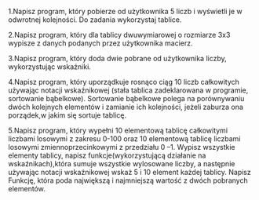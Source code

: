 1.Napisz program, który pobierze od użytkownika 5 liczb i wyświetli je w  odwrotnej kolejności. Do zadania wykorzystaj tablice.

2.Napisz program, który dla tablicy dwuwymiarowej o rozmiarze 3x3 wypisze z danych podanych przez użytkownika macierz.

3.Napisz  program, który doda  dwie pobrane od użytkownika liczby, wykorzystując wskaźniki. 

4.Napisz program, który uporządkuje rosnąco ciąg 10 liczb całkowitych używając notacji wskaźnikowej (stała tablica zadeklarowana w programie, sortowanie bąbelkowe). Sortowanie bąbelkowe polega na porównywaniu dwóch kolejnych elementów i zamianie ich kolejności, jeżeli zaburza ona porządek,w jakim się sortuje tablicę.

5.Napisz program, który wypełni 10 elementową tablicę całkowitymi liczbami losowymi z     zakresu     0-100 oraz     10 elementową  tablicę  liczbami losowymi zmiennoprzecinkowymi z przedziału 0 –1. Wypisz wszystkie elementy tablicy, napisz funkcje(wykorzystującą  działanie  na  wskaźnikach),która  sumuje  wszystkie wylosowane liczby, a następnie używając notacji wskaźnikowej wskaż 5 i 10 element każdej tablicy. Napisz Funkcję, która poda największą i najmniejszą wartość z dwóch pobranych elementów. 
